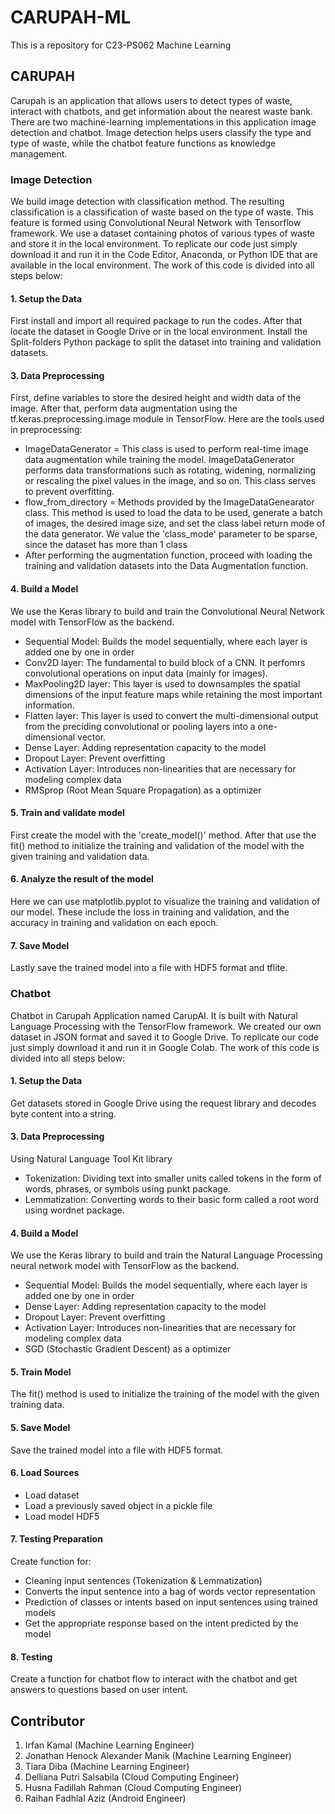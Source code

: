 # CARUPAH-ML
This is a repository for C23-PS062 Machine Learning

## CARUPAH
Carupah is an application that allows users to detect types of waste, interact with chatbots, and get information about the nearest waste bank. There are two machine-learning implementations in this application image detection and chatbot. Image detection helps users classify the type and type of waste, while the chatbot feature functions as knowledge management.

### Image Detection
We build image detection with classification method. The resulting classification is a classification of waste based on the type of waste. This feature is formed using Convolutional Neural Network with Tensorflow framework. We use a dataset containing photos of various types of waste and store it in the local environment. To replicate our code just simply download it and run it in the Code Editor, Anaconda, or Python IDE  that are available in the local environment. The work of this code is divided into all steps below:
#### 1. Setup the Data
First install and import all required package to run the codes. After that locate the dataset in Google Drive or in the local environment. Install the Split-folders Python package to split the dataset into training and validation datasets.
#### 3. Data Preprocessing
First, define variables to store the desired height and width data of the image. After that, perform data augmentation using the tf.keras.preprocessing.image module in TensorFlow. Here are the tools used in preprocessing:
  - ImageDataGenerator = This class is used to perform real-time image data augmentation while training the model. ImageDataGenerator performs data transformations such as rotating, widening, normalizing or rescaling the pixel values in the image, and so on. This class serves to prevent overfitting.
  - flow_from_directory = Methods provided by the ImageDataGenearator class. This method is used to load the data to be used, generate a batch of images, the desired image size, and set the class label return mode of the data generator. We value the 'class_mode' parameter to be sparse, since the dataset has more than 1 class
  - After performing the augmentation function, proceed with loading the training and validation datasets into the Data Augmentation function.
#### 4. Build a Model
We use the Keras library to build and train the Convolutional Neural Network model with TensorFlow as the backend.
- Sequential Model: Builds the model sequentially, where each layer is added one by one in order
- Conv2D layer: The fundamental to build block of a CNN. It perfomrs convolutional operations on input data (mainly for images).
- MaxPooling2D layer: This layer is used to downsamples the spatial dimensions of the input feature maps while retaining the most important information.
- Flatten layer: This layer is used to convert the multi-dimensional output from the preciding convolutional or pooling layers into a one-dimensional vector.
- Dense Layer: Adding representation capacity to the model
- Dropout Layer: Prevent overfitting
- Activation Layer: Introduces non-linearities that are necessary for modeling complex data
- RMSprop (Root Mean Square Propagation) as a optimizer
#### 5. Train and validate model
First create the model with the 'create_model()' method. After that use the fit() method to initialize the training and validation of the model with the given training and validation data.
#### 6. Analyze the result of the model
Here we can use matplotlib.pyplot to visualize the training and validation of our model. These include the loss in training and validation, and the accuracy in training and validation on each epoch.
#### 7. Save Model
Lastly save the trained model into a file with HDF5 format and tflite.


### Chatbot
Chatbot in Carupah Application named CarupAI. It is built with Natural Language Processing with the TensorFlow framework. We created our own dataset in JSON format and saved it to Google Drive. To replicate our code just simply download it and run it in Google Colab. The work of this code is divided into all steps below:
#### 1. Setup the Data
Get datasets stored in Google Drive using the request library and decodes byte content into a string.
#### 3. Data Preprocessing
Using Natural Language Tool Kit library 
- Tokenization: Dividing text into smaller units called tokens in the form of words, phrases, or symbols using punkt package.
- Lemmatization: Converting words to their basic form called a root word using wordnet package.
#### 4. Build a Model
We use the Keras library to build and train the Natural Language Processing neural network model with TensorFlow as the backend.
- Sequential Model: Builds the model sequentially, where each layer is added one by one in order
- Dense Layer: Adding representation capacity to the model
- Dropout Layer: Prevent overfitting
- Activation Layer: Introduces non-linearities that are necessary for modeling complex data
- SGD (Stochastic Gradient Descent) as a optimizer
#### 5. Train Model
The fit() method is used to initialize the training of the model with the given training data.
#### 5. Save Model
Save the trained model into a file with HDF5 format. 
#### 6. Load Sources
- Load dataset
- Load a previously saved object in a pickle file
- Load model HDF5
#### 7. Testing Preparation
Create function for:
- Cleaning input sentences (Tokenization & Lemmatization)
- Converts the input sentence into a bag of words vector representation
- Prediction of classes or intents based on input sentences using trained models
- Get the appropriate response based on the intent predicted by the model
#### 8. Testing
Create a function for chatbot flow to interact with the chatbot and get answers to questions based on user intent.

## Contributor
1. Irfan Kamal (Machine Learning Engineer)
2. Jonathan Henock Alexander Manik (Machine Learning Engineer)
3. Tiara Diba (Machine Learning Engineer)
4. Delliana Putri Salsabila (Cloud Computing Engineer)
5. Husna Fadillah Rahman (Cloud Computing Engineer)
6. Raihan Fadhlal Aziz (Android Engineer)
